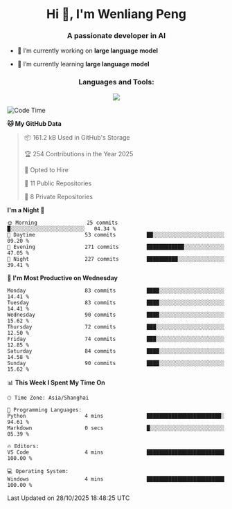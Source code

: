 <h1 align="center">Hi 👋, I'm Wenliang Peng</h1>
<h3 align="center">A passionate developer in AI</h3>

- 🔭 I’m currently working on **large language model**

- 🌱 I’m currently learning **large language model**

<!-- <h3 align="left">Connect with me:</h3> -->
<!-- <p align="left">
</p> -->

<h3 align="center">Languages and Tools:</h3>
<p align="center">
  <a href="https://skillicons.dev">
    <img src="https://skillicons.dev/icons?i=cpp,ros,docker,azure,git,linux,py,pytorch,cmake,githubactions,powershell,md&perline=6" />
  </a>
</p>


<!-- <p><img align="center" src="https://github-readme-stats.vercel.app/api/top-langs?username=bpwl0121&show_icons=true&locale=en&layout=compact" alt="bpwl0121" /></p> -->

<!-- <p><img align="center" src="https://github-readme-streak-stats.herokuapp.com/?user=bpwl0121&" alt="bpwl0121" /></p> -->

<!--START_SECTION:waka-->
![Code Time](http://img.shields.io/badge/Code%20Time-462%20hrs%2011%20mins-blue)

**🐱 My GitHub Data** 

> 📦 161.2 kB Used in GitHub's Storage 
 > 
> 🏆 254 Contributions in the Year 2025
 > 
> 💼 Opted to Hire
 > 
> 📜 11 Public Repositories 
 > 
> 🔑 8 Private Repositories 
 > 
**I'm a Night 🦉** 

```text
🌞 Morning                25 commits          █░░░░░░░░░░░░░░░░░░░░░░░░   04.34 % 
🌆 Daytime                53 commits          ██░░░░░░░░░░░░░░░░░░░░░░░   09.20 % 
🌃 Evening                271 commits         ████████████░░░░░░░░░░░░░   47.05 % 
🌙 Night                  227 commits         ██████████░░░░░░░░░░░░░░░   39.41 % 
```
📅 **I'm Most Productive on Wednesday** 

```text
Monday                   83 commits          ████░░░░░░░░░░░░░░░░░░░░░   14.41 % 
Tuesday                  83 commits          ████░░░░░░░░░░░░░░░░░░░░░   14.41 % 
Wednesday                90 commits          ████░░░░░░░░░░░░░░░░░░░░░   15.62 % 
Thursday                 72 commits          ███░░░░░░░░░░░░░░░░░░░░░░   12.50 % 
Friday                   74 commits          ███░░░░░░░░░░░░░░░░░░░░░░   12.85 % 
Saturday                 84 commits          ████░░░░░░░░░░░░░░░░░░░░░   14.58 % 
Sunday                   90 commits          ████░░░░░░░░░░░░░░░░░░░░░   15.62 % 
```


📊 **This Week I Spent My Time On** 

```text
🕑︎ Time Zone: Asia/Shanghai

💬 Programming Languages: 
Python                   4 mins              ████████████████████████░   94.61 % 
Markdown                 0 secs              █░░░░░░░░░░░░░░░░░░░░░░░░   05.39 % 

🔥 Editors: 
VS Code                  4 mins              █████████████████████████   100.00 % 

💻 Operating System: 
Windows                  4 mins              █████████████████████████   100.00 % 
```


 Last Updated on 28/10/2025 18:48:25 UTC
<!--END_SECTION:waka-->
